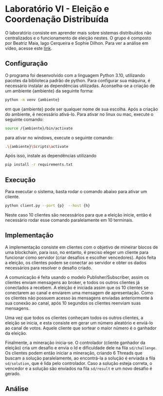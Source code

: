 # Laboratório VI - Eleição e Coordenação Distribuída
O laboratório consiste em aprender mais sobre sistemas distribuídos não centralizados e o funcionamento de eleição nestes. 
O grupo é composto por Beatriz Maia, Iago Cerqueira e Sophie Dilhon. Para ver a análise em vídeo, acesse este [link]().

## Configuração
O programa foi desenvolvido com a linguagem Python 3.10, utilizando pacotes da biblioteca padrão de python.
Para configurar sua máquina, é necessário instalar as dependências utilizadas. Aconselha-se a criação de um ambiente {ambiente} da seguinte forma:

```sh
python -m venv {ambiente}
```

em que {ambiente} pode ser qualquer nome de sua escolha. Após a criação do ambiente, é necessário ativá-lo. Para ativar no linux ou mac, execute o seguinte comando:

```sh
source /{ambiente}/bin/activate
```

para ativar no windows, execute o seguinte comando:

```sh
.\{ambiente}\Scripts\activate
```

Após isso, instale as dependências utilizando

```sh
pip install -r requirements.txt
```

## Execução
Para executar o sistema, basta rodar o comando abaixo para ativar um cliente. 

```sh
python client.py --port {p}  --host {h}
```
Neste caso 10 clientes são necessários para que a eleição inicie, então é necessário rodar esse comando paralelamente em 10 terminais.

## Implementação
A implementação consiste em clientes com o objetivo de mineirar blocos de uma blockchain, para isso, no entanto, é preciso eleger um cliente para funcionar como servidor (criar desafios e escolher vencedores). Após feita a eleição, os clientes podem se conectar ao servidor e obter os dados necessários para resolver o desafio criado.

A comunicação é feita usando o modelo Publisher/Subscriber, assim os clientes enviam mensagens ao broker, e todos os outros clientes já conectados a recebem. A eleição é iniciada assim que os 10 clientes se conectarem ao canal e enviarem uma mensagem de apresentação. Como os clientes não possuem acesso às mensagens enviadas anteriormente à sua conexão ao canal, após 10 segundos os clientes reenviam suas mensagens.

Uma vez que todos os clientes conheçam todos os outros clientes, a eleição se inicia, e esta consiste em gerar um número aleatório e enviá-lo ao canal de votos. Aquele cliente que sortear o maior número é o ganhador da eleição.

Finalmente, a mineração inicia-se. O controlador (cliente ganhador da eleição) cria um desafio e envia o Id e dificuldade dele na fila `sd/challenge`. Os clientes podem então iniciar a mineração, criando 6 Threads que buscam a solução paralelamente, ao encontrá-la a solução é enviada a fila `sd/solution`, que é lida pelo controlador. Caso a solução esteja correta, o vencedor e a solução são enviados na fila `sd/result` e um novo desafio é gerado.

## Análise
